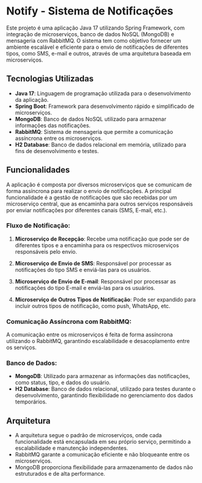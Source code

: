 # Notify - Sistema de Notificações

Este projeto é uma aplicação Java 17 utilizando Spring Framework, com integração de microserviços, banco de dados NoSQL (MongoDB) e mensageria com RabbitMQ. O sistema tem como objetivo fornecer um ambiente escalável e eficiente para o envio de notificações de diferentes tipos, como SMS, e-mail e outros, através de uma arquitetura baseada em microserviços.

## Tecnologias Utilizadas

- **Java 17**: Linguagem de programação utilizada para o desenvolvimento da aplicação.
- **Spring Boot**: Framework para desenvolvimento rápido e simplificado de microserviços.
- **MongoDB**: Banco de dados NoSQL utilizado para armazenar informações das notificações.
- **RabbitMQ**: Sistema de mensageria que permite a comunicação assíncrona entre os microserviços.
- **H2 Database**: Banco de dados relacional em memória, utilizado para fins de desenvolvimento e testes.

## Funcionalidades

A aplicação é composta por diversos microserviços que se comunicam de forma assíncrona para realizar o envio de notificações. A principal funcionalidade é a gestão de notificações que são recebidas por um microserviço central, que as encaminha para outros serviços responsáveis por enviar notificações por diferentes canais (SMS, E-mail, etc.).

### Fluxo de Notificação:

1. **Microserviço de Recepção**: Recebe uma notificação que pode ser de diferentes tipos e a encaminha para os respectivos microserviços responsáveis pelo envio.
   
2. **Microserviço de Envio de SMS**: Responsável por processar as notificações do tipo SMS e enviá-las para os usuários.
   
3. **Microserviço de Envio de E-mail**: Responsável por processar as notificações do tipo E-mail e enviá-las para os usuários.
   
4. **Microserviço de Outros Tipos de Notificação**: Pode ser expandido para incluir outros tipos de notificação, como push, WhatsApp, etc.

### Comunicação Assíncrona com RabbitMQ:
A comunicação entre os microserviços é feita de forma assíncrona utilizando o RabbitMQ, garantindo escalabilidade e desacoplamento entre os serviços.

### Banco de Dados:

- **MongoDB**: Utilizado para armazenar as informações das notificações, como status, tipo, e dados do usuário.
- **H2 Database**: Banco de dados relacional, utilizado para testes durante o desenvolvimento, garantindo flexibilidade no gerenciamento dos dados temporários.

## Arquitetura

- A arquitetura segue o padrão de microserviços, onde cada funcionalidade está encapsulada em seu próprio serviço, permitindo a escalabilidade e manutenção independentes.
- RabbitMQ garante a comunicação eficiente e não bloqueante entre os microserviços.
- MongoDB proporciona flexibilidade para armazenamento de dados não estruturados e de alta performance.
